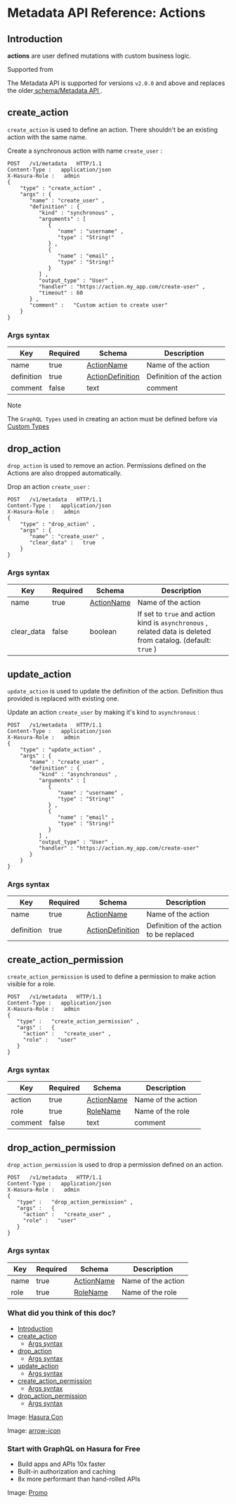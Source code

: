 # Metadata API Reference: Actions

## Introduction​

 **actions** are user defined mutations with custom business logic.

Supported from

The Metadata API is supported for versions `v2.0.0` and above and
replaces the older[ schema/Metadata API ](https://hasura.io/docs/latest/api-reference/schema-metadata-api/index/).

## create_action​

 `create_action` is used to define an action. There shouldn't be an
existing action with the same name.

Create a synchronous action with name `create_user` :

```
POST   /v1/metadata   HTTP/1.1
Content-Type :   application/json
X-Hasura-Role :   admin
{
    "type" : "create_action" ,
    "args" : {
       "name" : "create_user" ,
       "definition" : {
          "kind" : "synchronous" ,
          "arguments" : [
             {
                "name" : "username" ,
                "type" : "String!"
             } ,
             {
                "name" : "email" ,
                "type" : "String!"
             }
          ] ,
          "output_type" : "User" ,
          "handler" : "https://action.my_app.com/create-user" ,
          "timeout" : 60
       } ,
       "comment" :   "Custom action to create user"
    }
}
```

### Args syntax​

| Key | Required | Schema | Description |
|---|---|---|---|
| name | true | [ ActionName ](https://hasura.io/docs/latest/api-reference/syntax-defs/#actionname) | Name of the action |
| definition | true | [ ActionDefinition ](https://hasura.io/docs/latest/api-reference/syntax-defs/#actiondefinition) | Definition of the action |
| comment | false | text | comment |


Note

The `GraphQL Types` used in creating an action must be defined before
via[ Custom Types ](https://hasura.io/docs/latest/api-reference/metadata-api/custom-types/)

## drop_action​

 `drop_action` is used to remove an action. Permissions defined on the
Actions are also dropped automatically.

Drop an action `create_user` :

```
POST   /v1/metadata   HTTP/1.1
Content-Type :   application/json
X-Hasura-Role :   admin
{
    "type" : "drop_action" ,
    "args" : {
       "name" : "create_user" ,
       "clear_data" :   true
    }
}
```

### Args syntax​

| Key | Required | Schema | Description |
|---|---|---|---|
| name | true | [ ActionName ](https://hasura.io/docs/latest/api-reference/syntax-defs/#actionname) | Name of the action |
| clear_data | false | boolean | If set to `true` and action kind is `asynchronous` , related data is deleted from catalog. (default: `true` ) |


## update_action​

 `update_action` is used to update the definition of the action.
Definition thus provided is replaced with existing one.

Update an action `create_user` by making it's kind to `asynchronous` :

```
POST   /v1/metadata   HTTP/1.1
Content-Type :   application/json
X-Hasura-Role :   admin
{
    "type" : "update_action" ,
    "args" : {
       "name" : "create_user" ,
       "definition" : {
          "kind" : "asynchronous" ,
          "arguments" : [
             {
                "name" : "username" ,
                "type" : "String!"
             } ,
             {
                "name" : "email" ,
                "type" : "String!"
             }
          ] ,
          "output_type" : "User" ,
          "handler" : "https://action.my_app.com/create-user"
       }
    }
}
```

### Args syntax​

| Key | Required | Schema | Description |
|---|---|---|---|
| name | true | [ ActionName ](https://hasura.io/docs/latest/api-reference/syntax-defs/#actionname) | Name of the action |
| definition | true | [ ActionDefinition ](https://hasura.io/docs/latest/api-reference/syntax-defs/#actiondefinition) | Definition of the action to be replaced |


## create_action_permission​

 `create_action_permission` is used to define a permission to make action
visible for a role.

```
POST   /v1/metadata   HTTP/1.1
Content-Type :   application/json
X-Hasura-Role :   admin
{
   "type" :   "create_action_permission" ,
   "args" :   {
     "action" :   "create_user" ,
     "role" :   "user"
   }
}
```

### Args syntax​

| Key | Required | Schema | Description |
|---|---|---|---|
| action | true | [ ActionName ](https://hasura.io/docs/latest/api-reference/syntax-defs/#actionname) | Name of the action |
| role | true | [ RoleName ](https://hasura.io/docs/latest/api-reference/syntax-defs/#rolename) | Name of the role |
| comment | false | text | comment |


## drop_action_permission​

 `drop_action_permission` is used to drop a permission defined on an action.

```
POST   /v1/metadata   HTTP/1.1
Content-Type :   application/json
X-Hasura-Role :   admin
{
   "type" :   "drop_action_permission" ,
   "args" :   {
     "action" :   "create_user" ,
     "role" :   "user"
   }
}
```

### Args syntax​

| Key | Required | Schema | Description |
|---|---|---|---|
| name | true | [ ActionName ](https://hasura.io/docs/latest/api-reference/syntax-defs/#actionname) | Name of the action |
| role | true | [ RoleName ](https://hasura.io/docs/latest/api-reference/syntax-defs/#rolename) | Name of the role |


### What did you think of this doc?

- [ Introduction ](https://hasura.io/docs/latest/api-reference/metadata-api/actions/#introduction)
- [ create_action ](https://hasura.io/docs/latest/api-reference/metadata-api/actions/#metadata-create-action)
    - [ Args syntax ](https://hasura.io/docs/latest/api-reference/metadata-api/actions/#metadata-create-action-syntax)
- [ drop_action ](https://hasura.io/docs/latest/api-reference/metadata-api/actions/#metadata-drop-action)
    - [ Args syntax ](https://hasura.io/docs/latest/api-reference/metadata-api/actions/#metadata-drop-action-syntax)
- [ update_action ](https://hasura.io/docs/latest/api-reference/metadata-api/actions/#metadata-update-action)
    - [ Args syntax ](https://hasura.io/docs/latest/api-reference/metadata-api/actions/#metadata-update-action-syntax)
- [ create_action_permission ](https://hasura.io/docs/latest/api-reference/metadata-api/actions/#metadata-create-action-permission)
    - [ Args syntax ](https://hasura.io/docs/latest/api-reference/metadata-api/actions/#metadata-create-action-permission-syntax)
- [ drop_action_permission ](https://hasura.io/docs/latest/api-reference/metadata-api/actions/#metadata-drop-action-permission)
    - [ Args syntax ](https://hasura.io/docs/latest/api-reference/metadata-api/actions/#metadata-drop-action-permission-syntax)


Image: [ Hasura Con ](https://res.cloudinary.com/dh8fp23nd/image/upload/v1686154570/hasura-con-2023/has-con-light-date_r2a2ud.png)

Image: [ arrow-icon ](https://res.cloudinary.com/dh8fp23nd/image/upload/v1683723549/main-web/chevron-right_ldbi7d.png)

### Start with GraphQL on Hasura for Free

- Build apps and APIs 10x faster
- Built-in authorization and caching
- 8x more performant than hand-rolled APIs


Image: [ Promo ](https://hasura.io/docs/assets/images/hasura-free-ff60e409244e0ea12b5a3045d1a9096b.png)